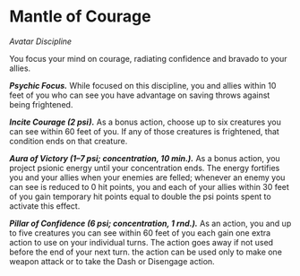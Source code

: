 # Mantle of Courage
*Avatar Discipline*

You focus your mind on courage, radiating confidence and bravado to your allies.

***Psychic Focus.*** While focused on this discipline, you and allies within 10 feet of you who can see you have advantage on saving throws against being frightened.

***Incite Courage (2 psi).*** As a bonus action, choose up to six creatures you can see within 60 feet of you. If any of those creatures is frightened, that condition ends on that creature.

***Aura of Victory (1–7 psi; concentration, 10 min.).*** As a bonus action, you project psionic energy until your concentration ends. The energy fortifies you and your allies when your enemies are felled; whenever an enemy you can see is reduced to 0 hit points, you and each of your allies within 30 feet of you gain temporary hit points equal to double the psi points spent to activate this effect.

***Pillar of Confidence (6 psi; concentration, 1 rnd.).*** As an action, you and up to five creatures you can see within 60 feet of you each gain one extra action to use on your individual turns. The action goes away if not used before the end of your next turn. the action can be used only to make one weapon attack or to take the Dash or Disengage action.
